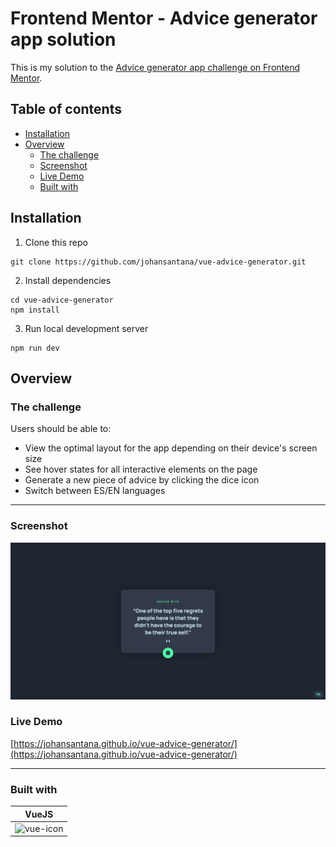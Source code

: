 # Frontend Mentor - Advice generator app solution

This is my solution to the [Advice generator app challenge on Frontend Mentor](https://www.frontendmentor.io/challenges/advice-generator-app-QdUG-13db).

## Table of contents

- [Installation](#instalation)
- [Overview](#overview)
  - [The challenge](#the-challenge)
  - [Screenshot](#screenshot)
  - [Live Demo](#live-demo)
  - [Built with](#built-with)

## Installation

1. Clone this repo

```
git clone https://github.com/johansantana/vue-advice-generator.git
```

2. Install dependencies

```
cd vue-advice-generator
npm install
```

3. Run local development server

```
npm run dev
```

## Overview

### The challenge

Users should be able to:

- View the optimal layout for the app depending on their device's screen size
- See hover states for all interactive elements on the page
- Generate a new piece of advice by clicking the dice icon
- Switch between ES/EN languages

<hr />

### Screenshot

![](./src/assets/screenshot.png)

### Live Demo

[https://johansantana.github.io/vue-advice-generator/](https://johansantana.github.io/vue-advice-generator/)

<hr />

### Built with

| VueJS                      |
| -------------------------- |
| ![vue-icon](./favicon.ico) |
